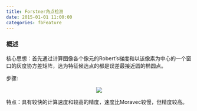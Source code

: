 ```yaml
---
title: Forstner角点检测
date: 2015-01-01 11:00:00
categories: fbFeature
---
```


<script type="text/javascript" src="http://cdn.mathjax.org/mathjax/latest/MathJax.js?config=default"></script>

<!--<img src="http://latex.codecogs.com/gif.latex? a^{i}"/>
<center><img src="{{ site.baseurl }}/images/pdBase/svm_smo1.png"></center>-->

### 概述

   核心思想：首先通过计算图像各个像元的Robert’s梯度和以该像素为中心的一个窗口的灰度协方差矩阵，选为特征候选点的都是误差最接近圆的椭圆点。

   步骤:

<center><img src="{{ site.baseurl }}/images/pdBase/fea_forstner1.png"></center>

   特点：具有较快的计算速度和较高的精度，速度比Moravec较慢，但精度较高。
